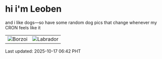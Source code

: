 # hi i'm Leoben

and i like dogs—so have some random dog pics that change whenever my CRON feels like it

|  |  |
|--------|----------|
| ![Borzoi](https://random-dog-vercel.vercel.app/api/random-borzoi?v=1760654535) | ![Labrador](https://random-dog-vercel.vercel.app/api/random-labrador?v=1760654535) |

Last updated: 2025-10-17 06:42 PHT
